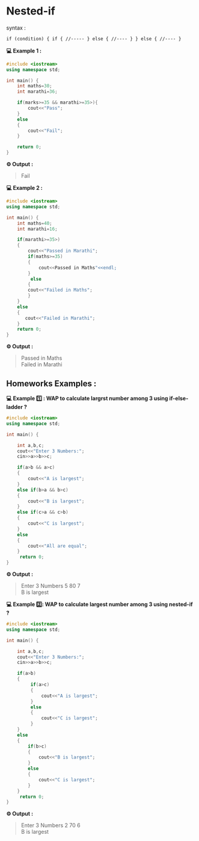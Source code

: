 # Nested-if

syntax :

```html
if (condition) { if { //----- } else { //---- } } else { //---- }
```

**💻 Example 1 :**

```cpp
#include <iostream>
using namespace std;

int main() {
    int maths=30;
    int marathi=36;

    if(marks>=35 && marathi>=35>){
        cout<<"Pass";
    }
    else
    {
        cout<<"Fail";
    }

    return 0;
}
```

**⚙️ Output :**

> Fail

**💻 Example 2 :**

```cpp
#include <iostream>
using namespace std;

int main() {
    int maths=40;
    int marathi=16;

    if(marathi>=35>)
    {
        cout<<"Passed in Marathi";
        if(maths>=35)
        {
            cout<<Passed in Maths"<<endl;
        }
         else
        {
        cout<<"Failed in Maths";
        }
    }
    else
    {
       cout<<"Failed in Marathi";
    }
    return 0;
}
```

**⚙️ Output :**

> Passed in Maths<br/>
> Failed in Marathi

## Homeworks Examples :

**💻 Example 1️⃣ : WAP to calculate largrst number among 3 using if-else-ladder ?**

```cpp
#include <iostream>
using namespace std;

int main() {

    int a,b,c;
    cout<<"Enter 3 Numbers:";
    cin>>a>>b>>c;

    if(a>b && a>c)
    {
        cout<<"A is largest";
    }
    else if(b>a && b>c)
    {
        cout<<"B is largest";
    }
    else if(c>a && c>b)
    {
        cout<<"C is largest";
    }
    else
    {
        cout<<"All are equal";
    }
     return 0;
}
```

**⚙️ Output :**

> Enter 3 Numbers 5 80 7<br/>
> B is largest

**💻 Example 2️⃣: WAP to calculate largest number among 3 using nested-if ?**

```cpp
#include <iostream>
using namespace std;

int main() {

    int a,b,c;
    cout<<"Enter 3 Numbers:";
    cin>>a>>b>>c;

    if(a>b)
    {
         if(a>c)
         {
             cout<<"A is largest";
         }
         else
         {
             cout<<"C is largest";
         }
    }
    else
    {
        if(b>c)
        {
            cout<<"B is largest";
        }
        else
        {
            cout<<"C is largest";
        }
    }
     return 0;
}
```

**⚙️ Output :**

> Enter 3 Numbers 2 70 6<br/>
> B is largest
